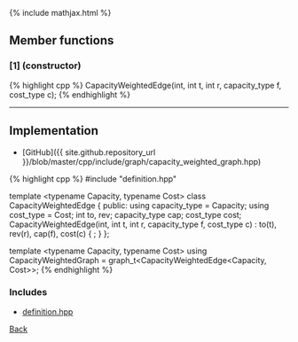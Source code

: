 {% include mathjax.html %}

## Member functions

### [1] (constructor)
{% highlight cpp %}
CapacityWeightedEdge(int, int t, int r, capacity_type f, cost_type c);
{% endhighlight %}


---------------------------------------

## Implementation

- [GitHub]({{ site.github.repository_url }}/blob/master/cpp/include/graph/capacity_weighted_graph.hpp)

{% highlight cpp %}
#include "definition.hpp"

template <typename Capacity, typename Cost> class CapacityWeightedEdge {
public:
  using capacity_type = Capacity;
  using cost_type = Cost;
  int to, rev;
  capacity_type cap;
  cost_type cost;
  CapacityWeightedEdge(int, int t, int r, capacity_type f, cost_type c) :
    to(t), rev(r), cap(f), cost(c) {
    ;
  }
};

template <typename Capacity, typename Cost>
using CapacityWeightedGraph = graph_t<CapacityWeightedEdge<Capacity, Cost>>;
{% endhighlight %}

### Includes

- [definition.hpp](definition)

[Back](../..)
